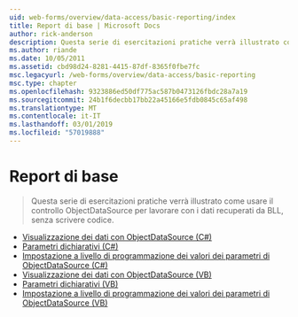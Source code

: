 ```yaml
---
uid: web-forms/overview/data-access/basic-reporting/index
title: Report di base | Microsoft Docs
author: rick-anderson
description: Questa serie di esercitazioni pratiche verrà illustrato come usare il controllo ObjectDataSource per lavorare con i dati recuperati da BLL, senza scrivere codice.
ms.author: riande
ms.date: 10/05/2011
ms.assetid: cbd98d24-8281-4415-87df-8365f0fbe7fc
msc.legacyurl: /web-forms/overview/data-access/basic-reporting
msc.type: chapter
ms.openlocfilehash: 9323886ed50df775ac587b0473126fbdc28a7a19
ms.sourcegitcommit: 24b1f6decbb17bb22a45166e5fdb0845c65af498
ms.translationtype: MT
ms.contentlocale: it-IT
ms.lasthandoff: 03/01/2019
ms.locfileid: "57019888"
---
```

<a name="basic-reporting"></a>Report di base
====================
> Questa serie di esercitazioni pratiche verrà illustrato come usare il controllo ObjectDataSource per lavorare con i dati recuperati da BLL, senza scrivere codice.


- [Visualizzazione dei dati con ObjectDataSource (C#)](displaying-data-with-the-objectdatasource-cs.md)
- [Parametri dichiarativi (C#)](declarative-parameters-cs.md)
- [Impostazione a livello di programmazione dei valori dei parametri di ObjectDataSource (C#)](programmatically-setting-the-objectdatasource-s-parameter-values-cs.md)
- [Visualizzazione dei dati con ObjectDataSource (VB)](displaying-data-with-the-objectdatasource-vb.md)
- [Parametri dichiarativi (VB)](declarative-parameters-vb.md)
- [Impostazione a livello di programmazione dei valori dei parametri di ObjectDataSource (VB)](programmatically-setting-the-objectdatasource-s-parameter-values-vb.md)
